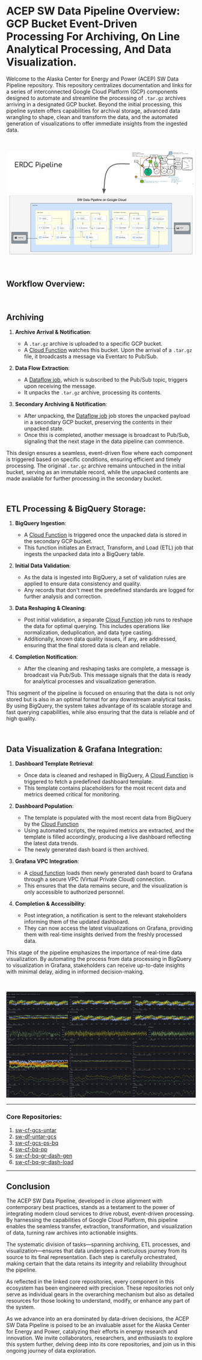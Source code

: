 # ACEP SW Data Pipeline Overview: GCP Bucket Event-Driven Processing For Archiving, On Line Analytical Processing, And Data Visualization.

Welcome to the Alaska Center for Energy and Power (ACEP) SW Data Pipeline repository. This repository centralizes documentation and links for a series of interconnected Google Cloud Platform (GCP) components designed to automate and streamline the processing of `.tar.gz` archives arriving in a designated GCP bucket. Beyond the initial processing, this pipeline system offers capabilities for archival storage, advanced data wrangling to shape, clean and transform the data, and the automated generation of visualizations to offer immediate insights from the ingested data.

<br>

![SW Reference Diagram](diagrams/sw_reference_diagrams.png)

<br>

## Workflow Overview:

<br>

## Archiving

1. **Archive Arrival & Notification**:
    - A `.tar.gz` archive is uploaded to a specific GCP bucket.
    - A [Cloud Function](https://github.com/acep-uaf/sw-cf-gcs-untar) watches this bucket. Upon the arrival of a `.tar.gz` file, it broadcasts a message via Eventarc to Pub/Sub.

2. **Data Flow Extraction**:
    - A [Dataflow job](https://github.com/acep-uaf/sw-df-untar-gcs), which is subscribed to the Pub/Sub topic, triggers upon receiving the message. 
    - It unpacks the `.tar.gz` archive, processing its contents.

3. **Secondary Archiving & Notification**:
    - After unpacking, the [Dataflow job](https://github.com/acep-uaf/sw-df-untar-gcs) job stores the unpacked payload in a secondary GCP bucket, preserving the contents in their unpacked state.
    - Once this is completed, another message is broadcast to Pub/Sub, signaling that the next stage in the data pipeline can commence.

This design ensures a seamless, event-driven flow where each component is triggered based on specific conditions, ensuring efficient and timely processing. The original `.tar.gz` archive remains untouched in the initial bucket, serving as an immutable record, while the unpacked contents are made available for further processing in the secondary bucket.

<br>

## ETL Processing & BigQuery Storage:

1. **BigQuery Ingestion**:
    - A [Cloud Function](https://github.com/acep-uaf/sw-cf-gcs-ps-bq) is triggered once the unpacked data is stored in the secondary GCP bucket.
    - This function initiates an Extract, Transform, and Load (ETL) job that ingests the unpacked data into a BigQuery table.

2. **Initial Data Validation**:
    - As the data is ingested into BigQuery, a set of validation rules are applied to ensure data consistency and quality.
    - Any records that don't meet the predefined standards are logged for further analysis and correction.

3. **Data Reshaping & Cleaning**:
    - Post initial validation, a separate [Cloud Function](https://github.com/acep-uaf/sw-cf-bq-pp) job runs to reshape the data for optimal querying. This includes operations like normalization, deduplication, and data type casting.
    - Additionally, known data quality issues, if any, are addressed, ensuring that the final stored data is clean and reliable.

4. **Completion Notification**:
    - After the cleaning and reshaping tasks are complete, a message is broadcast via Pub/Sub. This message signals that the data is ready for analytical processes and visualization generation.

This segment of the pipeline is focused on ensuring that the data is not only stored but is also in an optimal format for any downstream analytical tasks. By using BigQuery, the system takes advantage of its scalable storage and fast querying capabilities, while also ensuring that the data is reliable and of high quality.

<br>

## Data Visualization & Grafana Integration:

1. **Dashboard Template Retrieval**:
    - Once data is cleaned and reshaped in BigQuery, A [Cloud Function](https://github.com/acep-uaf/sw-cf-bq-gr-dash-gen) is triggered to fetch a predefined dashboard template.
    - This template contains placeholders for the most recent data and metrics deemed critical for monitoring.

2. **Dashboard Population**:
    - The template is populated with the most recent data from BigQuery by the [Cloud Function](https://github.com/acep-uaf/sw-cf-bq-gr-dash-gen)
    - Using automated scripts, the required metrics are extracted, and the template is filled accordingly, producing a live dashboard reflecting the latest data trends.
    - The newly generated dash board is then archived. 

3. **Grafana VPC Integration**:
    - A [cloud function](https://github.com/acep-uaf/sw-cf-bq-gr-dash-load) loads then newly generated dash board to Grafana through a secure VPC (Virtual Private Cloud) connection.
    - This ensures that the data remains secure, and the visualization is only accessible to authorized personnel.

4. **Completion & Accessibility**:
    - Post integration, a notification is sent to the relevant stakeholders informing them of the updated dashboard.
    - They can now access the latest visualizations on Grafana, providing them with real-time insights derived from the freshly processed data.

This stage of the pipeline emphasizes the importance of real-time data visualization. By automating the process from data processing in BigQuery to visualization in Grafana, stakeholders can receive up-to-date insights with minimal delay, aiding in informed decision-making.

<br>

![dash example](diagrams/ei_dash.png)


---

### Core Repositories:

1. [sw-cf-gcs-untar](https://github.com/acep-uaf/sw-cf-gcs-untar)
2. [sw-df-untar-gcs](https://github.com/acep-uaf/sw-df-untar-gcs)
3. [sw-cf-gcs-ps-bq](https://github.com/acep-uaf/sw-cf-gcs-ps-bq)
4. [sw-cf-bq-pp](https://github.com/acep-uaf/sw-cf-bq-pp)
5. [sw-cf-bq-gr-dash-gen](https://github.com/acep-uaf/sw-cf-bq-gr-dash-gen)
6. [sw-cf-bq-gr-dash-load](https://github.com/acep-uaf/sw-cf-bq-gr-dash-load)

---

## Conclusion
The ACEP SW Data Pipeline, developed in close alignment with contemporary best practices, stands as a testament to the power of integrating modern cloud services to drive robust, event-driven processing. By harnessing the capabilities of Google Cloud Platform, this pipeline enables the seamless transfer, extraction, transformation, and visualization of data, turning raw archives into actionable insights.

The systematic division of tasks—spanning archiving, ETL processes, and visualization—ensures that data undergoes a meticulous journey from its source to its final representation. Each step is carefully orchestrated, making certain that the data retains its integrity and reliability throughout the pipeline.

As reflected in the linked core repositories, every component in this ecosystem has been engineered with precision. These repositories not only serve as individual gears in the overarching mechanism but also as detailed resources for those looking to understand, modify, or enhance any part of the system.

As we advance into an era dominated by data-driven decisions, the ACEP SW Data Pipeline is poised to be an invaluable asset for the Alaska Center for Energy and Power, catalyzing their efforts in energy research and innovation. We invite collaborators, researchers, and enthusiasts to explore this system further, delving deep into its core repositories, and join us in this ongoing journey of data exploration.